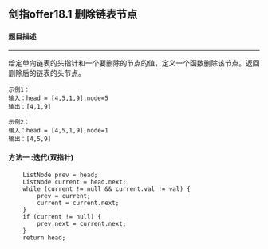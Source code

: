## 剑指offer18.1 删除链表节点

#### 题目描述

---

给定单向链表的头指针和一个要删除的节点的值，定义一个函数删除该节点。返回删除后的链表的头节点。

```
示例1：
输入：head = [4,5,1,9],node=5
输出：[4,1,9]

示例2：
输入：head = [4,5,1,9],node=1
输出：[4,5,9]
```

#### 方法一 :迭代(双指针)

```
    ListNode prev = head;
    ListNode current = head.next;
    while (current != null && current.val != val) {
        prev = current;
        current = current.next;
    }
    if (current != null) {
        prev.next = current.next;
    }
    return head;
```
